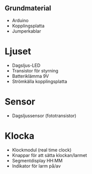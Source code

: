 ## Grundmaterial
- Arduino
- Kopplingsplatta
- Jumperkablar

# Ljuset
- Dagsljus-LED
- Transistor för styrning
- Batteriklämma 9V
- Strömkälla kopplingsplatta

# Sensor
- Dagsljussensor (fototransistor)

# Klocka
- Klockmodul (real time clock)
- Knappar för att sätta klockan/larmet
- Segmentdisplay HH:MM
- Indikator för larm på/av
